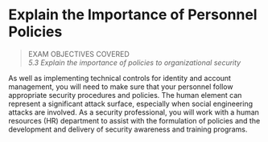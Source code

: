 # Explain the Importance of Personnel Policies

> EXAM OBJECTIVES COVERED  
> _5.3 Explain the importance of policies to organizational security_

As well as implementing technical controls for identity and account management, you will need to make sure that your personnel follow appropriate security procedures and policies. The human element can represent a significant attack surface, especially when social engineering attacks are involved. As a security professional, you will work with a human resources (HR) department to assist with the formulation of policies and the development and delivery of security awareness and training programs.